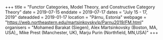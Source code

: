+++
title = "Functor Categories, Model Theory, and Constructive Category Theory"
date = 2019-07-15
enddate = 2019-07-17
dates = "July 15 - 17, 2019"
dateadded = 2019-01-17
location = "Pärnu, Estonia"
webpage = "https://web.northeastern.edu/martsinkovsky/p/Parnu2019/FM.html"
organisers = "Mohamed Barakat (Siegen), Alex Martsinkovsky (Boston, MA, USA),, Mike Prest (Manchester, UK), Marju Purin (Northfield, MN,USA)"
+++
